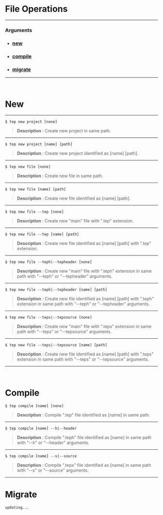 # File Operations
---
### Arguments

- ### [new](#new-1)
- ### [compile](#compile-1)
- ### [migrate](#migrate-1)

---
<br>

<a id="new-1"></a>
# New
---

```shell
$ tep new project [none]
```

> **Description** : Create new project in same path.

---

```shell
$ tep new project [name] [path]
```
> **Description** : Create new project identified as [name] [path].

---

```shell
$ tep new file [none]
```
> **Description** : Create new file in same path.

---

```shell
$ tep new file [name] [path]
```
> **Description** : Create new file identified as [name] [path].

---

```shell
$ tep new file --tep [none]
```
> **Description** : Create new "main" file with ".tep" extension.

---

```shell
$ tep new file --tep [name] [path]
```
> **Description** : Create new file identified as [name] [path] with ".tep" extension.

---

```shell
$ tep new file --teph|--tepheader [none]
```
> **Description** : Create new "main" file with ".teph" extension in same path with "--teph" or "--tepheader" arguments.

---

```shell
$ tep new file --teph|--tepheader [name] [path]
```
> **Description** : Create new file identified as [name] [path] with ".teph" extension in same path with "--teph" or "--tepheader" arguments.

---

```shell
$ tep new file --teps|--tepsource [none]
```
> **Description** : Create new "main" file with ".teps" extension in same path with "--teps" or "--tepsource" arguments.

---

```shell
$ tep new file --teps|--tepsource [name] [path]
```
> **Description** : Create new file identified as [name] [path] with ".teps" extension in same path with "--teps" or "--tepsource" arguments.

---

<br>

<a id="compile-1"></a>
# Compile

```shell
$ tep compile [name] [none]
```

> **Description** : Compile ".tep" file identified as [name] in same path.

---

```shell
$ tep compile [name] --h|--header
```

> **Description** : Compile ".teph" file identified as [name] in same path with "--h" or "--header" arguments.

---

```shell
$ tep compile [name] --s|--source
```

> **Description** : Compile ".teps" file identified as [name] in same path with "--s" or "--source" arguments.

---

<a id="migrate-1"></a>
# Migrate
    updating...
	
